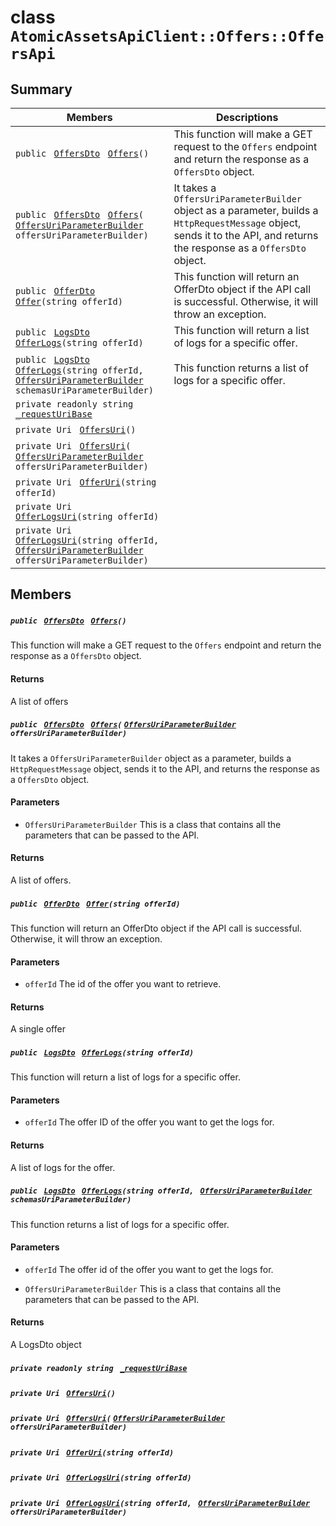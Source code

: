 # class `AtomicAssetsApiClient::Offers::OffersApi` 

## Summary

 Members                                | Descriptions                                
----------------------------------------|---------------------------------------------
`public ` [`OffersDto`](.github/workflows/documentation/md/AtomicAssetsApiClient--Offers--OffersDto.md#class_atomic_assets_api_client_1_1_offers_1_1_offers_dto)` ` [`Offers`](#class_atomic_assets_api_client_1_1_offers_1_1_offers_api_1a6ad9622cb51a2bfb25dce65cc64dacd3)`()` | This function will make a GET request to the `Offers` endpoint and return the response as a `OffersDto` object.
`public ` [`OffersDto`](.github/workflows/documentation/md/AtomicAssetsApiClient--Offers--OffersDto.md#class_atomic_assets_api_client_1_1_offers_1_1_offers_dto)` ` [`Offers`](#class_atomic_assets_api_client_1_1_offers_1_1_offers_api_1a8a2c0fdc617e6862e7bfc84e5ab7bca8)`(` [`OffersUriParameterBuilder`](.github/workflows/documentation/md/AtomicAssetsApiClient--Offers--OffersUriParameterBuilder.md#class_atomic_assets_api_client_1_1_offers_1_1_offers_uri_parameter_builder)` offersUriParameterBuilder)` | It takes a `OffersUriParameterBuilder` object as a parameter, builds a `HttpRequestMessage` object, sends it to the API, and returns the response as a `OffersDto` object.
`public ` [`OfferDto`](.github/workflows/documentation/md/AtomicAssetsApiClient--Offers--OfferDto.md#class_atomic_assets_api_client_1_1_offers_1_1_offer_dto)` ` [`Offer`](#class_atomic_assets_api_client_1_1_offers_1_1_offers_api_1ae093d07f4cfa336003425539a0a92a13)`(string offerId)` | This function will return an OfferDto object if the API call is successful. Otherwise, it will throw an exception.
`public ` [`LogsDto`](.github/workflows/documentation/md/AtomicAssetsApiClient--LogsDto.md#class_atomic_assets_api_client_1_1_logs_dto)` ` [`OfferLogs`](#class_atomic_assets_api_client_1_1_offers_1_1_offers_api_1ab8311c9a2d3602ab9cb14d0cad5f9c13)`(string offerId)` | This function will return a list of logs for a specific offer.
`public ` [`LogsDto`](.github/workflows/documentation/md/AtomicAssetsApiClient--LogsDto.md#class_atomic_assets_api_client_1_1_logs_dto)` ` [`OfferLogs`](#class_atomic_assets_api_client_1_1_offers_1_1_offers_api_1a5403da960dc8ab3c59e75be746be37a7)`(string offerId, ` [`OffersUriParameterBuilder`](.github/workflows/documentation/md/AtomicAssetsApiClient--Offers--OffersUriParameterBuilder.md#class_atomic_assets_api_client_1_1_offers_1_1_offers_uri_parameter_builder)` schemasUriParameterBuilder)` | This function returns a list of logs for a specific offer.
`private readonly string ` [`_requestUriBase`](#class_atomic_assets_api_client_1_1_offers_1_1_offers_api_1a1854c4909a1013a684af16fb52e8a387) | 
`private Uri ` [`OffersUri`](#class_atomic_assets_api_client_1_1_offers_1_1_offers_api_1ada4f3a19377ef670d6e90db76983d1e5)`()` | 
`private Uri ` [`OffersUri`](#class_atomic_assets_api_client_1_1_offers_1_1_offers_api_1a7193d9a8040525ada787f90854c047f8)`(` [`OffersUriParameterBuilder`](.github/workflows/documentation/md/AtomicAssetsApiClient--Offers--OffersUriParameterBuilder.md#class_atomic_assets_api_client_1_1_offers_1_1_offers_uri_parameter_builder)` offersUriParameterBuilder)` | 
`private Uri ` [`OfferUri`](#class_atomic_assets_api_client_1_1_offers_1_1_offers_api_1a20b72164e6cdeeb7fe55ada62c70f6cb)`(string offerId)` | 
`private Uri ` [`OfferLogsUri`](#class_atomic_assets_api_client_1_1_offers_1_1_offers_api_1a30e9bba1b128fcfdd45beac4c5529ddc)`(string offerId)` | 
`private Uri ` [`OfferLogsUri`](#class_atomic_assets_api_client_1_1_offers_1_1_offers_api_1a1b159d8d73aa0ae3b1e72fc84bf13b6d)`(string offerId, ` [`OffersUriParameterBuilder`](.github/workflows/documentation/md/AtomicAssetsApiClient--Offers--OffersUriParameterBuilder.md#class_atomic_assets_api_client_1_1_offers_1_1_offers_uri_parameter_builder)` offersUriParameterBuilder)` | 

## Members

##### `public ` [`OffersDto`](.github/workflows/documentation/md/AtomicAssetsApiClient--Offers--OffersDto.md#class_atomic_assets_api_client_1_1_offers_1_1_offers_dto)` ` [`Offers`](#class_atomic_assets_api_client_1_1_offers_1_1_offers_api_1a6ad9622cb51a2bfb25dce65cc64dacd3)`()` 

This function will make a GET request to the `Offers` endpoint and return the response as a `OffersDto` object.

#### Returns
A list of offers

##### `public ` [`OffersDto`](.github/workflows/documentation/md/AtomicAssetsApiClient--Offers--OffersDto.md#class_atomic_assets_api_client_1_1_offers_1_1_offers_dto)` ` [`Offers`](#class_atomic_assets_api_client_1_1_offers_1_1_offers_api_1a8a2c0fdc617e6862e7bfc84e5ab7bca8)`(` [`OffersUriParameterBuilder`](.github/workflows/documentation/md/AtomicAssetsApiClient--Offers--OffersUriParameterBuilder.md#class_atomic_assets_api_client_1_1_offers_1_1_offers_uri_parameter_builder)` offersUriParameterBuilder)` 

It takes a `OffersUriParameterBuilder` object as a parameter, builds a `HttpRequestMessage` object, sends it to the API, and returns the response as a `OffersDto` object.

#### Parameters
* `OffersUriParameterBuilder` This is a class that contains all the parameters that can be passed to the API.

#### Returns
A list of offers.

##### `public ` [`OfferDto`](.github/workflows/documentation/md/AtomicAssetsApiClient--Offers--OfferDto.md#class_atomic_assets_api_client_1_1_offers_1_1_offer_dto)` ` [`Offer`](#class_atomic_assets_api_client_1_1_offers_1_1_offers_api_1ae093d07f4cfa336003425539a0a92a13)`(string offerId)` 

This function will return an OfferDto object if the API call is successful. Otherwise, it will throw an exception.

#### Parameters
* `offerId` The id of the offer you want to retrieve.

#### Returns
A single offer

##### `public ` [`LogsDto`](.github/workflows/documentation/md/AtomicAssetsApiClient--LogsDto.md#class_atomic_assets_api_client_1_1_logs_dto)` ` [`OfferLogs`](#class_atomic_assets_api_client_1_1_offers_1_1_offers_api_1ab8311c9a2d3602ab9cb14d0cad5f9c13)`(string offerId)` 

This function will return a list of logs for a specific offer.

#### Parameters
* `offerId` The offer ID of the offer you want to get the logs for.

#### Returns
A list of logs for the offer.

##### `public ` [`LogsDto`](.github/workflows/documentation/md/AtomicAssetsApiClient--LogsDto.md#class_atomic_assets_api_client_1_1_logs_dto)` ` [`OfferLogs`](#class_atomic_assets_api_client_1_1_offers_1_1_offers_api_1a5403da960dc8ab3c59e75be746be37a7)`(string offerId, ` [`OffersUriParameterBuilder`](.github/workflows/documentation/md/AtomicAssetsApiClient--Offers--OffersUriParameterBuilder.md#class_atomic_assets_api_client_1_1_offers_1_1_offers_uri_parameter_builder)` schemasUriParameterBuilder)` 

This function returns a list of logs for a specific offer.

#### Parameters
* `offerId` The offer id of the offer you want to get the logs for.

* `OffersUriParameterBuilder` This is a class that contains all the parameters that can be passed to the API.

#### Returns
A LogsDto object

##### `private readonly string ` [`_requestUriBase`](#class_atomic_assets_api_client_1_1_offers_1_1_offers_api_1a1854c4909a1013a684af16fb52e8a387) 

##### `private Uri ` [`OffersUri`](#class_atomic_assets_api_client_1_1_offers_1_1_offers_api_1ada4f3a19377ef670d6e90db76983d1e5)`()` 

##### `private Uri ` [`OffersUri`](#class_atomic_assets_api_client_1_1_offers_1_1_offers_api_1a7193d9a8040525ada787f90854c047f8)`(` [`OffersUriParameterBuilder`](.github/workflows/documentation/md/AtomicAssetsApiClient--Offers--OffersUriParameterBuilder.md#class_atomic_assets_api_client_1_1_offers_1_1_offers_uri_parameter_builder)` offersUriParameterBuilder)` 

##### `private Uri ` [`OfferUri`](#class_atomic_assets_api_client_1_1_offers_1_1_offers_api_1a20b72164e6cdeeb7fe55ada62c70f6cb)`(string offerId)` 

##### `private Uri ` [`OfferLogsUri`](#class_atomic_assets_api_client_1_1_offers_1_1_offers_api_1a30e9bba1b128fcfdd45beac4c5529ddc)`(string offerId)` 

##### `private Uri ` [`OfferLogsUri`](#class_atomic_assets_api_client_1_1_offers_1_1_offers_api_1a1b159d8d73aa0ae3b1e72fc84bf13b6d)`(string offerId, ` [`OffersUriParameterBuilder`](.github/workflows/documentation/md/AtomicAssetsApiClient--Offers--OffersUriParameterBuilder.md#class_atomic_assets_api_client_1_1_offers_1_1_offers_uri_parameter_builder)` offersUriParameterBuilder)` 

